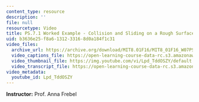 ```yaml
---
content_type: resource
description: ''
file: null
resourcetype: Video
title: PS.7.1 Worked Example - Collision and Sliding on a Rough Surface
uid: b3636e25-f8a6-1312-3316-8d0a184f1c31
video_files:
  archive_url: https://archive.org/download/MIT8.01F16/MIT8_01F16_W07PS01_360p.mp4
  video_captions_file: https://open-learning-course-data-rc.s3.amazonaws.com/8-01sc-classical-mechanics-fall-2016/e9a8ec6b32155dff952ad45df47508b4_Lpd_TddOSZY.vtt
  video_thumbnail_file: https://img.youtube.com/vi/Lpd_TddOSZY/default.jpg
  video_transcript_file: https://open-learning-course-data-rc.s3.amazonaws.com/8-01sc-classical-mechanics-fall-2016/09e2bca9aff49247fd116081b5b0ed5f_Lpd_TddOSZY.pdf
video_metadata:
  youtube_id: Lpd_TddOSZY
---
```


**Instructor:** Prof. Anna Frebel